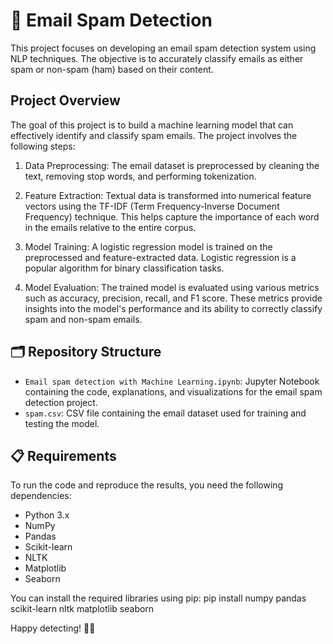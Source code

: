 # 📧 Email Spam Detection

This project focuses on developing an email spam detection system using NLP techniques. The objective is to accurately classify emails as either spam or non-spam (ham) based on their content.

## Project Overview

The goal of this project is to build a machine learning model that can effectively identify and classify spam emails. The project involves the following steps:

1. Data Preprocessing: The email dataset is preprocessed by cleaning the text, removing stop words, and performing tokenization.

2. Feature Extraction: Textual data is transformed into numerical feature vectors using the TF-IDF (Term Frequency-Inverse Document Frequency) technique. This helps capture the importance of each word in the emails relative to the entire corpus.

3. Model Training: A logistic regression model is trained on the preprocessed and feature-extracted data. Logistic regression is a popular algorithm for binary classification tasks.

4. Model Evaluation: The trained model is evaluated using various metrics such as accuracy, precision, recall, and F1 score. These metrics provide insights into the model's performance and its ability to correctly classify spam and non-spam emails.

## 🗂️ Repository Structure

- `Email spam detection with Machine Learning.ipynb`: Jupyter Notebook containing the code, explanations, and visualizations for the email spam detection project.
- `spam.csv`: CSV file containing the email dataset used for training and testing the model.

## 📋 Requirements

To run the code and reproduce the results, you need the following dependencies:

- Python 3.x
- NumPy
- Pandas
- Scikit-learn
- NLTK
- Matplotlib
- Seaborn

You can install the required libraries using pip:
pip install numpy pandas scikit-learn nltk matplotlib seaborn


Happy detecting! 🚫📧
